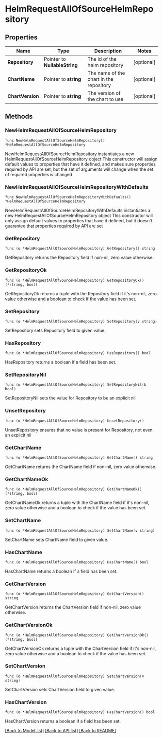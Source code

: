 # HelmRequestAllOfSourceHelmRepository

## Properties

Name | Type | Description | Notes
------------ | ------------- | ------------- | -------------
**Repository** | Pointer to **NullableString** | The id of the helm repository | [optional] 
**ChartName** | Pointer to **string** | The name of the chart in the repository | [optional] 
**ChartVersion** | Pointer to **string** | The version of the chart to use | [optional] 

## Methods

### NewHelmRequestAllOfSourceHelmRepository

`func NewHelmRequestAllOfSourceHelmRepository() *HelmRequestAllOfSourceHelmRepository`

NewHelmRequestAllOfSourceHelmRepository instantiates a new HelmRequestAllOfSourceHelmRepository object
This constructor will assign default values to properties that have it defined,
and makes sure properties required by API are set, but the set of arguments
will change when the set of required properties is changed

### NewHelmRequestAllOfSourceHelmRepositoryWithDefaults

`func NewHelmRequestAllOfSourceHelmRepositoryWithDefaults() *HelmRequestAllOfSourceHelmRepository`

NewHelmRequestAllOfSourceHelmRepositoryWithDefaults instantiates a new HelmRequestAllOfSourceHelmRepository object
This constructor will only assign default values to properties that have it defined,
but it doesn't guarantee that properties required by API are set

### GetRepository

`func (o *HelmRequestAllOfSourceHelmRepository) GetRepository() string`

GetRepository returns the Repository field if non-nil, zero value otherwise.

### GetRepositoryOk

`func (o *HelmRequestAllOfSourceHelmRepository) GetRepositoryOk() (*string, bool)`

GetRepositoryOk returns a tuple with the Repository field if it's non-nil, zero value otherwise
and a boolean to check if the value has been set.

### SetRepository

`func (o *HelmRequestAllOfSourceHelmRepository) SetRepository(v string)`

SetRepository sets Repository field to given value.

### HasRepository

`func (o *HelmRequestAllOfSourceHelmRepository) HasRepository() bool`

HasRepository returns a boolean if a field has been set.

### SetRepositoryNil

`func (o *HelmRequestAllOfSourceHelmRepository) SetRepositoryNil(b bool)`

 SetRepositoryNil sets the value for Repository to be an explicit nil

### UnsetRepository
`func (o *HelmRequestAllOfSourceHelmRepository) UnsetRepository()`

UnsetRepository ensures that no value is present for Repository, not even an explicit nil
### GetChartName

`func (o *HelmRequestAllOfSourceHelmRepository) GetChartName() string`

GetChartName returns the ChartName field if non-nil, zero value otherwise.

### GetChartNameOk

`func (o *HelmRequestAllOfSourceHelmRepository) GetChartNameOk() (*string, bool)`

GetChartNameOk returns a tuple with the ChartName field if it's non-nil, zero value otherwise
and a boolean to check if the value has been set.

### SetChartName

`func (o *HelmRequestAllOfSourceHelmRepository) SetChartName(v string)`

SetChartName sets ChartName field to given value.

### HasChartName

`func (o *HelmRequestAllOfSourceHelmRepository) HasChartName() bool`

HasChartName returns a boolean if a field has been set.

### GetChartVersion

`func (o *HelmRequestAllOfSourceHelmRepository) GetChartVersion() string`

GetChartVersion returns the ChartVersion field if non-nil, zero value otherwise.

### GetChartVersionOk

`func (o *HelmRequestAllOfSourceHelmRepository) GetChartVersionOk() (*string, bool)`

GetChartVersionOk returns a tuple with the ChartVersion field if it's non-nil, zero value otherwise
and a boolean to check if the value has been set.

### SetChartVersion

`func (o *HelmRequestAllOfSourceHelmRepository) SetChartVersion(v string)`

SetChartVersion sets ChartVersion field to given value.

### HasChartVersion

`func (o *HelmRequestAllOfSourceHelmRepository) HasChartVersion() bool`

HasChartVersion returns a boolean if a field has been set.


[[Back to Model list]](../README.md#documentation-for-models) [[Back to API list]](../README.md#documentation-for-api-endpoints) [[Back to README]](../README.md)


